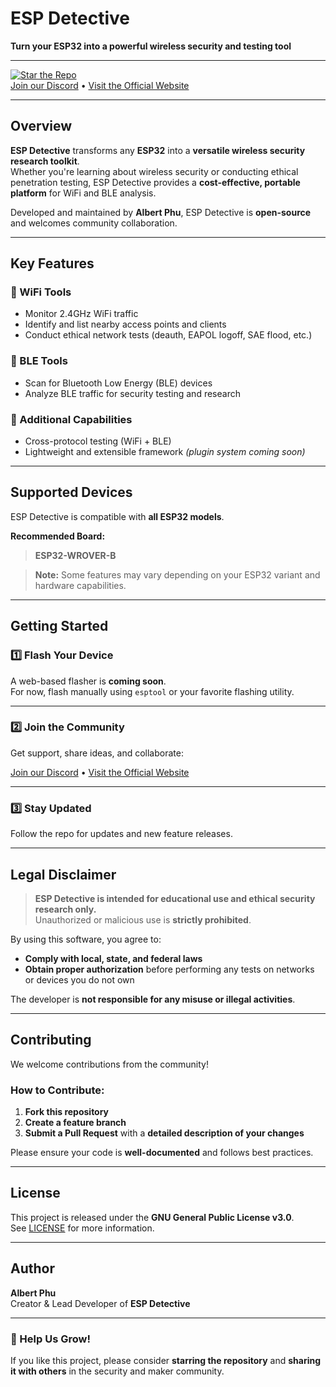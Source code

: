 # ESP Detective  
**Turn your ESP32 into a powerful wireless security and testing tool**

---

[![Star the Repo](https://img.shields.io/github/stars/your-repo-here.svg?style=social)](https://github.com/TTerablade/ESP-Detective-/)  
[Join our Discord](#) • [Visit the Official Website](#)

---

## Overview

**ESP Detective** transforms any **ESP32** into a **versatile wireless security research toolkit**.  
Whether you're learning about wireless security or conducting ethical penetration testing, ESP Detective provides a **cost-effective, portable platform** for WiFi and BLE analysis.

Developed and maintained by **Albert Phu**, ESP Detective is **open-source** and welcomes community collaboration.

---

## Key Features

### 🔧 WiFi Tools
- Monitor 2.4GHz WiFi traffic  
- Identify and list nearby access points and clients  
- Conduct ethical network tests (deauth, EAPOL logoff, SAE flood, etc.)

### 📡 BLE Tools
- Scan for Bluetooth Low Energy (BLE) devices  
- Analyze BLE traffic for security testing and research

### 🧰 Additional Capabilities
- Cross-protocol testing (WiFi + BLE)  
- Lightweight and extensible framework *(plugin system coming soon)*  

---

## Supported Devices

ESP Detective is compatible with **all ESP32 models**.

**Recommended Board:**  
> **ESP32-WROVER-B**

> **Note:** Some features may vary depending on your ESP32 variant and hardware capabilities.

---

## Getting Started

### 1️⃣ Flash Your Device

A web-based flasher is **coming soon**.  
For now, flash manually using `esptool` or your favorite flashing utility.

---

### 2️⃣ Join the Community

Get support, share ideas, and collaborate:

[Join our Discord](#) • [Visit the Official Website](#)

---

### 3️⃣ Stay Updated

Follow the repo for updates and new feature releases.

---

## Legal Disclaimer

> **ESP Detective is intended for educational use and ethical security research only.**  
Unauthorized or malicious use is **strictly prohibited**.

By using this software, you agree to:
- **Comply with local, state, and federal laws**  
- **Obtain proper authorization** before performing any tests on networks or devices you do not own  

The developer is **not responsible for any misuse or illegal activities**.

---

## Contributing

We welcome contributions from the community!

### How to Contribute:

1. **Fork this repository**  
2. **Create a feature branch**  
3. **Submit a Pull Request** with a **detailed description of your changes**

Please ensure your code is **well-documented** and follows best practices.

---

## License

This project is released under the **GNU General Public License v3.0**.  
See [LICENSE](./LICENSE) for more information.

---

## Author

**Albert Phu**  
Creator & Lead Developer of **ESP Detective**

---

### 🚀 Help Us Grow!

If you like this project, please consider **starring the repository** and **sharing it with others** in the security and maker community.
